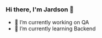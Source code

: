 ### Hi there, I'm Jardson 👋

- 🔭 I’m currently working on QA 
- 🌱 I’m currently learning Backend

<!-- ![Anurag's GitHub stats](https://github-readme-stats.vercel.app/api?username=jardson-rosa&count_private=true&show_icons=true&theme=tokyonight)  -->
<!-- ![Top Langs](https://github-readme-stats.vercel.app/api/top-langs/?username=jardson-rosa&layout=compact&show_icons=true&theme=tokyonight)  -->


